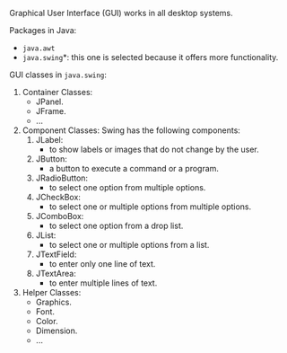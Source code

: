 Graphical User Interface (GUI) works in all desktop systems.

Packages in Java:
- `java.awt`
- `java.swing`*: this one is selected because it offers more functionality. 

GUI classes in `java.swing`: 
1. Container Classes: 
    - JPanel.
    - JFrame.
    - ...
2. Component Classes:
    Swing has the following components: 
    1. JLabel: 
        - to show labels or images that do not change by the user. 
    2. JButton: 
        - a button to execute a command or a program. 
    3. JRadioButton: 
        - to select one option from multiple options.
    4. JCheckBox: 
        - to select one or multiple options from multiple options.
    5. JComboBox: 
        - to select one option from a drop list. 
    6. JList:
        - to select one or multiple options from a list. 
    7. JTextField:
        - to enter only one line of text.
    8. JTextArea:
        - to enter multiple lines of text. 
3. Helper Classes:
    - Graphics.
    - Font.
    - Color.
    - Dimension.
    - ...